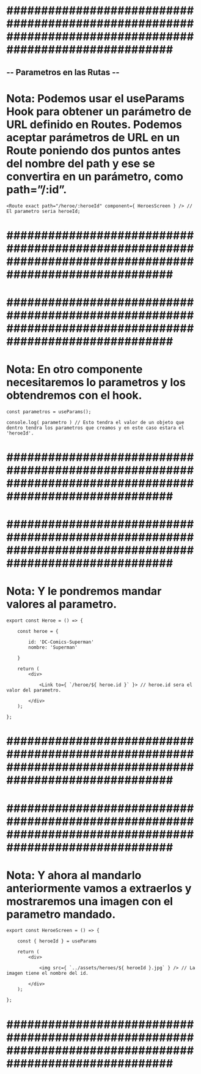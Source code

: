 # ######################################################################################################### #


## -- Parametros en las Rutas -- ##


# Nota: Podemos usar el useParams Hook para obtener un parámetro de URL definido en Routes. Podemos aceptar parámetros de URL en un Route poniendo dos puntos antes del nombre del path y ese se convertira en un parámetro, como path=”/:id”.


    <Route exact path="/heroe/:heroeId" component={ HeroesScreen } /> // El parametro seria heroeId;


# ######################################################################################################### #





# ######################################################################################################### #


# Nota: En otro componente necesitaremos lo parametros y los obtendremos con el hook.


    const parametros = useParams();

    console.log( parametro ) // Esto tendra el valor de un objeto que dentro tendra los parametros que creamos y en este caso estara el 'heroeId'.


# ######################################################################################################### #





# ######################################################################################################### #


# Nota: Y le pondremos mandar valores al parametro.


    export const Heroe = () => {

        const heroe = {

            id: 'DC-Comics-Superman'
            nombre: 'Superman'

        }

        return (
            <div>

                <Link to={ `/heroe/${ heroe.id }` }> // heroe.id sera el valor del parametro.

            </div>
        );

    };


# ######################################################################################################### #





# ######################################################################################################### #


# Nota: Y ahora al mandarlo anteriormente vamos a extraerlos y mostraremos una imagen con el parametro mandado.


    export const HeroeScreen = () => {

        const { heroeId } = useParams

        return (
            <div>

                <img src={ `../assets/heroes/${ heroeId }.jpg` } /> // La imagen tiene el nombre del id.

            </div>
        );

    };


# ######################################################################################################### #